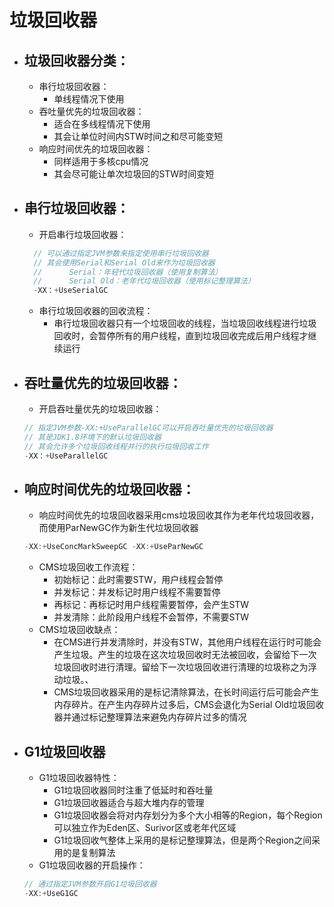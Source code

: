# 垃圾回收器
* ## 垃圾回收器分类：
  * 串行垃圾回收器：
    * 单线程情况下使用
  * 吞吐量优先的垃圾回收器：
    * 适合在多线程情况下使用
    * 其会让单位时间内STW时间之和尽可能变短
  * 响应时间优先的垃圾回收器：
    * 同样适用于多核cpu情况
    * 其会尽可能让单次垃圾回的STW时间变短
* ## 串行垃圾回收器：
  * 开启串行垃圾回收器：
  ```java
    // 可以通过指定JVM参数来指定使用串行垃圾回收器
    // 其会使用Serial和Serial Old来作为垃圾回收器
    //      Serial：年轻代垃圾回收器（使用复制算法）
    //      Serial Old：老年代垃圾回收器（使用标记整理算法）
    -XX：+UseSerialGC
  ```
  * 串行垃圾回收器的回收流程：
    * 串行垃圾回收器只有一个垃圾回收的线程，当垃圾回收线程进行垃圾回收时，会暂停所有的用户线程，直到垃圾回收完成后用户线程才继续运行
* ## 吞吐量优先的垃圾回收器：
  * 开启吞吐量优先的垃圾回收器：
  ```java
  // 指定JVM参数-XX:+UseParallelGC可以开启吞吐量优先的垃圾回收器
  // 其是JDK1.8环境下的默认垃圾回收器
  // 其会允许多个垃圾回收线程并行的执行垃圾回收工作
  -XX：+UseParallelGC
  ```
* ## 响应时间优先的垃圾回收器：
  * 响应时间优先的垃圾回收器采用cms垃圾回收其作为老年代垃圾回收器，而使用ParNewGC作为新生代垃圾回收器
  ```java
  -XX:+UseConcMarkSweepGC -XX:+UseParNewGC
  ```
  * CMS垃圾回收工作流程：
    * 初始标记：此时需要STW，用户线程会暂停
    * 并发标记：并发标记时用户线程不需要暂停
    * 再标记：再标记时用户线程需要暂停，会产生STW
    * 并发清除：此阶段用户线程不会暂停，不需要STW
  * CMS垃圾回收缺点：
    * 在CMS进行并发清除时，并没有STW，其他用户线程在运行时可能会产生垃圾。产生的垃圾在这次垃圾回收时无法被回收，会留给下一次垃圾回收时进行清理。留给下一次垃圾回收进行清理的垃圾称之为浮动垃圾。、
    * CMS垃圾回收器采用的是标记清除算法，在长时间运行后可能会产生内存碎片。在产生内存碎片过多后，CMS会退化为Serial Old垃圾回收器并通过标记整理算法来避免内存碎片过多的情况

* ## G1垃圾回收器
  * G1垃圾回收器特性：
    * G1垃圾回收器同时注重了低延时和吞吐量
    * G1垃圾回收器适合与超大堆内存的管理
    * G1垃圾回收器会将对内存划分为多个大小相等的Region，每个Region可以独立作为Eden区、Surivor区或老年代区域
    * G1垃圾回收气整体上采用的是标记整理算法，但是两个Region之间采用的是复制算法
  * G1垃圾回收器的开启操作：
  ```java
  // 通过指定JVM参数开启G1垃圾回收器
  -XX:+UseG1GC
  ```